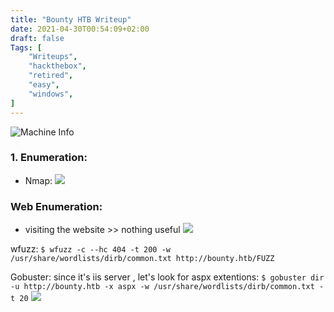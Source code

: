 ```yaml
---
title: "Bounty HTB Writeup"
date: 2021-04-30T00:54:09+02:00
draft: false
Tags: [
    "Writeups",
    "hackthebox",
    "retired",
    "easy",
    "windows",
]
---
```

![Machine Info](/images/bounty/1.png)

### 1. Enumeration:
* Nmap:
![](/images/bounty/2.png)

### Web Enumeration:
* visiting the website >> nothing useful 
![](/images/bounty/3.png)

wfuzz:
``$ wfuzz -c --hc 404 -t 200 -w /usr/share/wordlists/dirb/common.txt http://bounty.htb/FUZZ``

Gobuster:
since it's iis server , let's look for aspx extentions:
``$ gobuster dir -u http://bounty.htb -x aspx -w /usr/share/wordlists/dirb/common.txt -t 20``
![](/images/bounty/4.png)